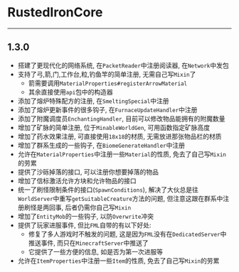 # RustedIronCore

---

## 1.3.0

* 搭建了更现代化的网络系统, 在`PacketReader`中注册阅读器, 在`Network`中发包
* 支持了弓,箭,门,工作台,粒,钓鱼竿的简单注册, 无需自己写`Mixin`了
    * 箭需要调用`MaterialProperties#registerArrowMaterial`
    * 其余直接使用`api`包中的构造器
* 添加了熔炉特殊配方的注册, 在`SmeltingSpecial`中注册
* 添加了熔炉更新事件的很多钩子, 在`FurnaceUpdateHandler`中注册
* 添加了附魔调度员`EnchantingHandler`, 目前可以修改物品能拥有的附魔数量
* 增加了矿脉的简单注册, 位于`MinableWorldGen`, 可用函数指定矿脉高度
* 增加了药水效果注册, 可直接使用`18x18`的材质, 无需放进那张物品栏的材质
* 增加了群系生成的一些钩子, 在`BiomeGenerateHandler`中注册
* 允许在`MaterialProperties`中注册一些`Material`的性质, 免去了自己写`Mixin`的劳累
* 提供了沙砾掉落的接口, 可以注册你想要掉落的物品
* 增加了信标激活允许方块和允许物品的接口
* 统一了刷怪限制条件的接口(`SpawnConditions`), 解决了大伙总是往`WorldServer`中重写`getSuitableCreature`方法的问题,
  但注意这跟在群系中注册刷怪是两回事, 后者仍需你自己写`Mixin`
* 增加了`EntityMob`的一些钩子, 以防`Overwrite`冲突
* 提供了玩家进服事件, 但比`FML`自带的有以下好处:
    * 修复了多人游戏时不触发的问题, 这是因为`FML`没有在`DedicatedServer`中推送事件, 而只在`MinecraftServer`中推送了
    * 它提供了一些方便的信息, 如是否为第一次进服等
* 允许在`ItemProperties`中注册一些`Item`的性质, 免去了自己写`Mixin`的劳累